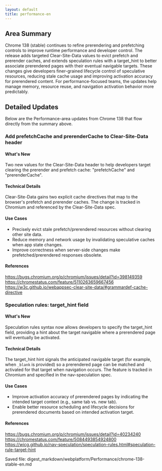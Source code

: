 ```yaml
---
layout: default
title: performance-en
---
```


## Area Summary

Chrome 138 (stable) continues to refine prerendering and prefetching controls to improve runtime performance and developer control. The release adds targeted Clear-Site-Data values to evict prefetch and prerender caches, and extends speculation rules with a target_hint to better associate prerendered pages with their eventual navigable targets. These changes give developers finer-grained lifecycle control of speculative resources, reducing stale cache usage and improving activation accuracy for prerendered content. For performance-focused teams, the updates help manage memory, resource reuse, and navigation activation behavior more predictably.

## Detailed Updates

Below are the Performance-area updates from Chrome 138 that flow directly from the summary above.

### Add prefetchCache and prerenderCache to Clear-Site-Data header

#### What's New
Two new values for the Clear-Site-Data header to help developers target clearing the prerender and prefetch cache: "prefetchCache" and "prerenderCache".

#### Technical Details
Clear-Site-Data gains two explicit cache directives that map to the browser's prefetch and prerender caches. The change is tracked in Chromium and referenced by the Clear-Site-Data spec.

#### Use Cases
- Precisely evict stale prefetch/prerendered resources without clearing other site data.
- Reduce memory and network usage by invalidating speculative caches when app state changes.
- Improve correctness when server-side changes make prefetched/prerendered responses obsolete.

#### References
https://bugs.chromium.org/p/chromium/issues/detail?id=398149359  
https://chromestatus.com/feature/5110263659667456  
https://w3c.github.io/webappsec-clear-site-data/#grammardef-cache-directive

### Speculation rules: target_hint field

#### What's New
Speculation rules syntax now allows developers to specify the target_hint field, providing a hint about the target navigable where a prerendered page will eventually be activated.

#### Technical Details
The target_hint hint signals the anticipated navigable target (for example, when `_blank` is provided) so a prerendered page can be matched and activated for that target when navigation occurs. The feature is tracked in Chromium and specified in the nav-speculation spec.

#### Use Cases
- Improve activation accuracy of prerendered pages by indicating the intended target context (e.g., same tab vs. new tab).
- Enable better resource scheduling and lifecycle decisions for prerendered documents based on intended activation target.

#### References
https://bugs.chromium.org/p/chromium/issues/detail?id=40234240  
https://chromestatus.com/feature/5084493854924800  
https://wicg.github.io/nav-speculation/speculation-rules.html#speculation-rule-target-hint

Saved file: digest_markdown/webplatform/Performance/chrome-138-stable-en.md
